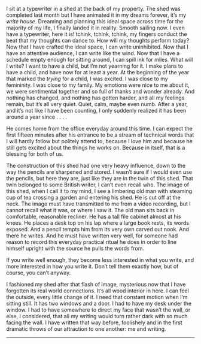 I sit at a typewriter in a shed at the back of my property. The shed was completed last month but I have animated it in my dreams forever, it’s my _write house_. Dreaming and planning this ideal space across time for the majority of my life, I finally landed it in reality. Smooth sailing now.
I even have a typewriter, here it is! tchink, tchink, tchink, my fingers conduct the beat that my thoughts can dance to. How will my thoughts perform today?
Now that I have crafted the ideal space, I can write uninhibited. Now that I have an attentive audience, I can write like the wind. Now that I have a schedule empty enough for sitting around, I can spill ink for miles.
What will I write?
I want to have a child, but I’m not yearning for it. I make plans to have a child, and have now for at least a year. At the beginning of the year that marked the _trying_ for a child, I was excited. I was close to my femininity. I was close to my family. My emotions were nice to me about it, we were sentimental together and so full of thanks and wonder already. 
And nothing has changed, and nothing has gotten harder, and all my feelings remain, but it’s all very quiet. Quiet, calm, maybe even numb. After a year, and it’s not like I have been counting, I only suddenly realized it has been around a year since . . . .

He comes home from the office everyday around this time. I can expect the first fifteen minutes after his entrance to be a stream of technical words that I will hardly follow but politely attend to, because I love him and because he still gets excited about the things he works on. Because in itself, that is a blessing for both of us.


The construction of this shed had one very heavy influence, down to the way the pencils are sharpened and stored. I wasn’t sure if I would even use the pencils, but here they are, just like they are in the twin of this shed. That twin belonged to some British writer, I can’t even recall who. The image of this shed, when I call it to my mind, I see a limbering old man with steaming cup of tea crossing a garden and entering his shed. He is cut off at the neck. The image must have transmitted to me from a video recording, but I cannot recall what it was, or where I saw it. The old man sits back in comfortable, reasonable recliner. He has a tall file cabinet almost at his knees. He places a desk top on his lap where a large book rests, its words exposed. And a pencil tempts him from its very own carved out nook. And there he writes. And he must have written very well, for someone had reason to record this everyday practical ritual he does in order to line himself upright with the source he pulls the words from. 

If you write well enough, they become less interested in what you write, and more interested in how you write it. Don’t tell them exactly how, but of course, you can’t anyway.

I fashioned my shed after that flash of image, mysterious now that I have forgotten its real world connections. It’s all wood interior in here. I can feel the outside, every little change of it. I need that constant motion when I’m sitting still. It has two windows and a door. I had to have my desk under the window. I had to have somewhere to direct my face that wasn’t the wall, or else, I considered, that all my writing would turn rather dark with so much facing the wall. I have written that way before, foolishely and in the first dramatic throws of our attraction to one another: me and writing.

____________________________________________________________________



